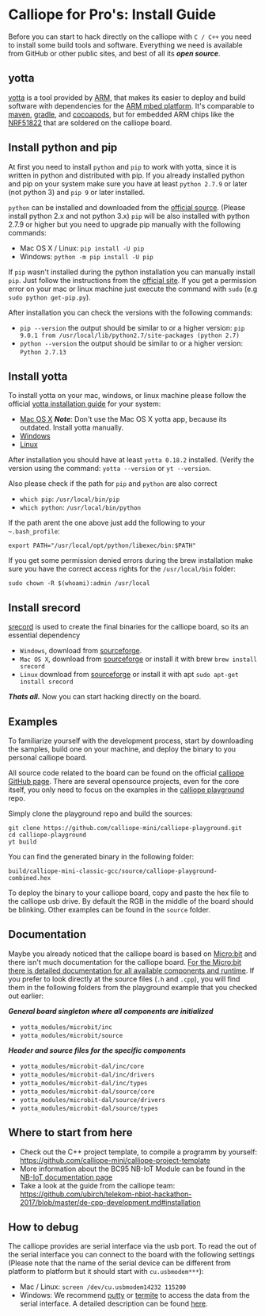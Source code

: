 # Calliope for Pro's: Install Guide

Before you can start to hack directly on the calliope with `C / C++` you need to install some build tools and software. Everything we need is available from GitHub or other public sites, and best of all its ***open source***.

## yotta
[yotta](https://github.com/ARMmbed/yotta) is a tool provided by [ARM](http://www.arm.com/products/processors/cortex-m), that makes its easier to deploy and build software with dependencies for the [ARM mbed platform](https://www.mbed.com/en/). It's comparable to [maven](https://www.mbed.com/en/), [gradle](gradle), and [cocoapods](cocoapods), but for embedded ARM chips like the [NRF51822](NRF51822) that are soldered on the calliope board.

## Install python and pip
At first you need to install `python` and `pip` to work with yotta, since it is written in python and distributed with pip. If you already installed python and pip on your system make sure you have at least `python 2.7.9` or later (not python 3) and `pip 9` or later installed.

`python` can be installed and downloaded from the [official source](https://www.python.org/downloads/release/python-2713/). (Please install python 2.x and not python 3.x)
`pip` will be also installed with python 2.7.9 or higher but you need to upgrade pip manually with the following commands:
* Mac OS X / Linux: `pip install -U pip`
* Windows: `python -m pip install -U pip`

If `pip` wasn't installed during the python installation you can manually install `pip`. Just follow the instructions from the [official site](https://pip.pypa.io/en/stable/installing/#installing-with-get-pip-py). If you get a permission error on your mac or linux machine just execute the command with `sudo` (e.g `sudo python get-pip.py`).

After installation you can check the versions with the following commands:
* `pip --version` the output should be similar to or a higher version: `pip 9.0.1 from /usr/local/lib/python2.7/site-packages (python 2.7)`
* `python --version` the output should be similar to or a higher version: `Python 2.7.13`

## Install yotta
To install yotta on your mac, windows, or linux machine please follow the official [yotta installation guide](http://docs.yottabuild.org/#installing) for your system:
* [Mac OS X](http://docs.yottabuild.org/#osx-manual-install) ***Note***: Don't use the Mac OS X yotta app, because its outdated. Install yotta manually.
* [Windows](http://docs.yottabuild.org/#installing-on-windows)
* [Linux](http://docs.yottabuild.org/#installing-on-linux)

After installation you should have at least `yotta 0.18.2` installed. (Verify the version using the command: `yotta --version` or `yt --version`.

Also please check if the path for `pip` and `python` are also correct
* `which pip`: `/usr/local/bin/pip`
* `which python`: `/usr/local/bin/python`

If the path arent the one above just add the following to your `~.bash_profile`:
```
export PATH="/usr/local/opt/python/libexec/bin:$PATH"
```

If you get some permission denied errors during the brew installation make sure you have the correct access rights for the `/usr/local/bin` folder:
```
sudo chown -R $(whoami):admin /usr/local
```

## Install srecord
[srecord](http://srecord.sourceforge.net) is used to create the final binaries for the calliope board, so its an essential dependency
* `Windows`, download from [sourceforge](https://sourceforge.net/projects/srecord/files/srecord-win32/1.64/).
* `Mac OS X`, download from [sourceforge](https://sourceforge.net/projects/srecord/files/srecord/1.64/) or install it with brew `brew install srecord`
* `Linux` download from [sourceforge](https://sourceforge.net/projects/srecord/files/srecord/1.64/) or install it with apt `sudo apt-get install srecord`

***Thats all.*** Now you can start hacking directly on the board.

## Examples
To familiarize yourself with the development process, start by downloading the samples, build one on your machine, and deploy the binary to you personal calliope board.

All source code related to the board can be found on the official [calliope GitHub page](https://github.com/calliope-mini/). There are several opensource projects, even for the core itself, you only need to focus on the examples in the [calliope playground](https://github.com/calliope-mini/calliope-playground) repo.

Simply clone the playground repo and build the sources:
```
git clone https://github.com/calliope-mini/calliope-playground.git
cd calliope-playground
yt build
```

You can find the generated binary in the following folder:
```
build/calliope-mini-classic-gcc/source/calliope-playground-combined.hex
```

To deploy the binary to your calliope board, copy and paste the hex file to the calliope usb drive. By default the RGB in the middle of the board should be blinking. Other examples can be found in the ```source``` folder.


## Documentation
Maybe you already noticed that the calliope board is based on [Micro:bit](http://microbit.org/de/) and there isn't much  documentation for the calliope board. [For the Micro:bit there is detailed documentation for all available components and runtime](https://lancaster-university.github.io/microbit-docs/). If you prefer to look directly at the source files (`.h` and `.cpp`), you will find them in the following folders from the playground example that you checked out earlier:

***General board singleton where all components are initialized***
* `yotta_modules/microbit/inc`
* `yotta_modules/microbit/source`

***Header and source files for the specific components***
* `yotta_modules/microbit-dal/inc/core`
* `yotta_modules/microbit-dal/inc/drivers`
* `yotta_modules/microbit-dal/inc/types`
* `yotta_modules/microbit-dal/source/core`
* `yotta_modules/microbit-dal/source/drivers`
* `yotta_modules/microbit-dal/source/types`


## Where to start from here
* Check out the C++ project template, to compile a programm by yourself:
  https://github.com/calliope-mini/calliope-project-template
* More information about the BC95 NB-IoT Module can be found in the [NB-IoT documentation page](nb-iot.md)
* Take a look at the guide from the calliope team: https://github.com/ubirch/telekom-nbiot-hackathon-2017/blob/master/de-cpp-development.md#installation

## How to debug
The calliope provides are serial interface via the usb port. To read the out of the serial interface you can connect to the board with the following settings (Please note that the name of the serial device can be different from platform to platform but it should start with ```cu.usbmodem***```):

* Mac / Linux: ```screen /dev/cu.usbmodem14232 115200```
* Windows: We recommend [putty](http://www.chiark.greenend.org.uk/~sgtatham/putty/download.html) or [termite](https://www.compuphase.com/software_termite.htm) to access the data from the serial interface. A detailed description can be found [here](debug_windows.md).
